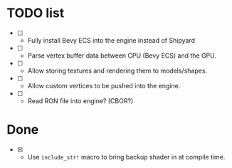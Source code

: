 # TODO list
* [ ] - Fully install Bevy ECS into the engine instead of Shipyard
* [ ] - Parse vertex buffer data between CPU (Bevy ECS) and the GPU.
* [ ] - Allow storing textures and rendering them to models/shapes.
* [ ] - Allow custom vertices to be pushed into the engine.
* [ ] - Read RON file into engine? (CBOR?)

# Done
* [x] - Use `include_str!` macro to bring backup shader in at compile time.
